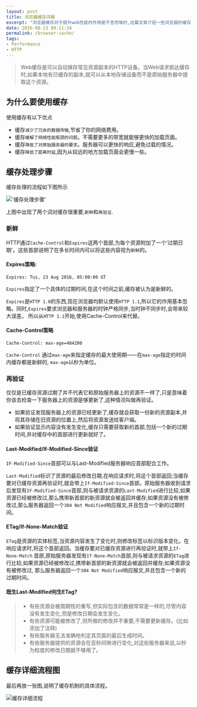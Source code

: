 ```yaml
---
layout: post
title: 浏览器缓存详解
excerpt: "浏览器缓存对于提升web性能的作用是不言而喻的,这篇文章介绍一些浏览器的缓存机制"
date: 2016-08-23 09:11:34
permalink: /browser-cache/
tags:
- Performance
- HTTP
---
```


>Web缓存是可以自动保存常见资源副本的HTTP设备。当Web请求抵达缓存时,如果本地有已缓存的副本,就可以从本地存储设备而不是原始服务器中提取这个资源。

## 为什么要使用缓存

使用缓存有以下优点

+ 缓存`减少了冗余的数据传输`,节省了你的网络费用。
+ 缓存`缓解了网络性能瓶颈的问题`。不需要更多的带宽就能够更快的加载页面。
+ 缓存`降低了对原始服务器的要求`。服务器可以更快的响应,避免过载的情况。
+ 缓存`降低了距离时延`,因为从较远的地方加载页面会更慢一些。

## 缓存处理步骤

缓存处理的流程如下图所示

!['缓存处理步骤'](http://ocd7f3wcw.bkt.clouddn.com/browser-cache-01.png)

上图中出现了两个词对缓存很重要,`新鲜`和`再验证`.

### 新鲜

HTTP通过`Cache-Control`和`Expires`这两个首部,为每个资源附加了一个'过期日期'。这些首部说明了在多长时间内可以将这些内容视为`新鲜`的。

#### Expires策略:

```
Expires: Tus, 23 Aug 2016, 05:00:00 GT
```

`Expires`指定了一个具体的过期时间,在这个时间之前,缓存被认为是新鲜的。

`Expires`是`HTTP 1.0`的东西,现在浏览器均默认使用`HTTP 1.1`,所以它的作用基本忽略。同时,`Expires`要求浏览器和服务器的时钟严格同步,当时钟不同步时,会带来较大误差。
所以从`HTTP 1.1`开始,使用Cache-Control来代替。

#### Cache-Control策略

```
Cache-Control: max-age=484200
```

`Cache-Control` 通过`max-age`来指定缓存的最大使用期——在`max-age`指定的时间内缓存都是新鲜的, `max-age`以秒为单位。

### 再验证

仅仅是已缓存资源过期了并不代表它和原始服务器上的资源不一样了,只是意味着你该去检查一下服务器上的资源是够更新了,这种情况叫做再验证。

+ 如果验证发现服务器上的资源已经更新了,缓存就会获取一份新的资源副本,并将其存储在旧资源的位置上,然后将资源发送给客户端。
+ 如果验证显示内容没有发生变化,缓存只需要获取新的首部,包括一个新的过期时间,并对缓存中的首部进行更新就好了。

#### Last-Modified/If-Modified-Since验证

`IF-Modified-Since`首部可以与Last-Modified服务器响应首部配合工作。

`Last-Modified`标识了资源的最后修改日期,在响应请求时,将这个首部返回;当缓存要对已缓存资源再验证时,就会带上`If-Modified-Since`首部。原始服务器收到请求
后发现有`IF-Modified-Since`首部,则与被请求资源的`Last-Modified`进行比较,如果资源已经被修改过,那么携带新首部的新资源就会被返回并缓存;如果资源没有被修
改过,那么服务器返回一个`304 Not Modified`响应报文,并且包含一个新的过期时间。

#### ETag/If-None-Match验证

`ETag`是资源的实体标签,当资源内容发生了变化时,则修改标签以标识版本变化。在响应请求时,将这个首部返回。当缓存要对已缓存资源进行再验证时,就带上`If-None-Match`
首部,原始服务器发现有`If-None-Match`首部,则与被请求资源的`ETag`进行比较,如果资源已经被修改过,携带新首部的新资源就会被返回并缓存;如果资源没有被修改过,
那么服务器返回一个`304 Not Modified`响应报文,并且包含一个新的过期时间。


#### 既生Last-Modified何生ETag?

>+ 有些资源会被周期性的重写,但实际包含的数据常常是一样的,尽管内容没有发生变化,但是修改日期会发生变化。
>+ 有些资源可能被修改了,但所做的修改并不重要,不需要更新缓存。(比如添加了注释)
>+ 有些服务器无法准确地判定其页面的最后生成时间。
>+ 有些服务器提供的资源会在亚秒间隙进行变化,对这些服务器来说,以秒为粒度的修改日期就不够用了。

## 缓存详细流程图

最后再放一张图,说明了缓存机制的具体流程。

![缓存详细流程](http://ocd7f3wcw.bkt.clouddn.com/browser-cache-02.png)